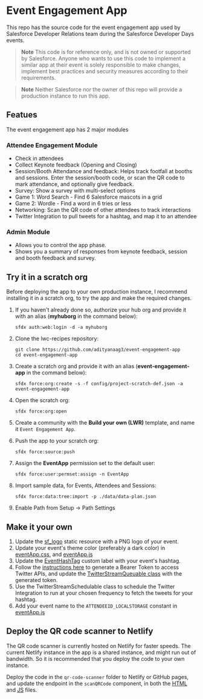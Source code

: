 # Event Engagement App

This repo has the source code for the event engagement app used by Salesforce Developer Relations team during the Salesforce Developer Days events.

> **Note**
> This code is for reference only, and is not owned or supported by Salesforce. Anyone who wants to use this code to implement a similar app at their event is solely responsible to make changes, implement best practices and security measures according to their requirements.

> **Note**
> Neither Salesforce nor the owner of this repo will provide a production instance to run this app.  

## Featues
The event engagement app has 2 major modules
### Attendee Engagement Module
- Check in attendees
- Collect Keynote feedback (Opening and Closing) 
- Session/Booth Attendance and feedback: Helps track footfall at booths and sessions. Enter the session/booth code, or scan the QR code to mark attendance, and optionally give feedback.
- Survey: Show a survey with multi-select options
- Game 1: Word Search - Find 6 Salesforce mascots in a grid
- Game 2: Wordle - Find a word in 6 tries or less
- Networking: Scan the QR code of other attendees to track interactions
- Twitter Integration to pull tweets for a hashtag, and map it to an attendee

### Admin Module
- Allows you to control the app phase.
- Shows you a summary of responses from keynote feedback, session and booth feedback and survey.

## Try it in a scratch org
Before deploying the app to your own production instance, I recommend installing it in a scratch org, to try the app and make the required changes.

1. If you haven't already done so, authorize your hub org and provide it with an alias (**myhuborg** in the command below):

    ```
    sfdx auth:web:login -d -a myhuborg
    ```

1. Clone the lwc-recipes repository:

    ```
    git clone https://github.com/adityanaag3/event-engagement-app
    cd event-engagement-app
    ```

1. Create a scratch org and provide it with an alias (**event-engagement-app** in the command below):

    ```
    sfdx force:org:create -s -f config/project-scratch-def.json -a event-engagement-app
    ```

1. Open the scratch org:

    ```
    sfdx force:org:open
    ```

1. Create a community with the **Build your own (LWR)** template, and name it `Event Engagement App`.

1. Push the app to your scratch org:
    ```
    sfdx force:source:push
    ```

1. Assign the **EventApp** permission set to the default user:

    ```
    sfdx force:user:permset:assign -n EventApp
    ```

1. Import sample data, for Events, Attendees and Sessions:

    ```
    sfdx force:data:tree:import -p ./data/data-plan.json
    ```
    
1. Enable Path from Setup -> Path Settings
    

## Make it your own
1. Update the [sf_logo](https://github.com/adityanaag3/event-engagement-app/blob/main/force-app/main/default/staticresources/sf_logo.png) static resource with a PNG logo of your event.
1. Update your event's theme color (preferably a dark color) in [eventApp.css](https://github.com/adityanaag3/event-engagement-app/blob/main/force-app/main/default/lwc/eventApp/eventApp.css#L2), and [eventApp.js](https://github.com/adityanaag3/event-engagement-app/blob/main/force-app/main/default/lwc/eventApp/eventApp.js#L81)
1. Update the [EventHashTag](https://github.com/adityanaag3/event-engagement-app/blob/main/force-app/main/default/labels/CustomLabels.labels-meta.xml#L8) custom label with your event's hashtag.
1. Follow the [instructions here](https://developer.twitter.com/en/docs/tutorials/step-by-step-guide-to-making-your-first-request-to-the-twitter-api-v2) to generate a Bearer Token to access Twitter APIs, and update the [TwitterStreamQueuable class](https://github.com/adityanaag3/event-engagement-app/blob/main/force-app/main/default/classes/TwitterStreamQueuable.cls#L41) with the generated token.
1. Use the TwitterStreamSchedulable class to schedule the Twitter Integration to run at your chosen frequency to fetch the tweets for your hashtag.
1. Add your event name to the `ATTENDEEID_LOCALSTORAGE` constant in [eventApp.js](https://github.com/adityanaag3/event-engagement-app/blob/main/force-app/main/default/lwc/eventApp/eventApp.js#L12)


## Deploy the QR code scanner to Netlify
The QR code scanner is currently hosted on Netlify for faster speeds. The current Netlify instance in the app is a shared instance, and might run out of bandwidth. So it is recommended that you deploy the code to your own instance.

Deploy the code in the `qr-code-scanner` folder to Netlify or GitHub pages, and update the endpoint in the `scanQRCode` component, in both the [HTML](https://github.com/adityanaag3/event-engagement-app/blob/main/force-app/main/default/lwc/scanQRCode/scanQRCode.html#L12) and [JS](https://github.com/adityanaag3/event-engagement-app/blob/main/force-app/main/default/lwc/scanQRCode/scanQRCode.js#L7) files.